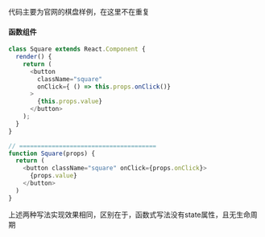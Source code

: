 代码主要为官网的棋盘样例，在这里不在重复

#### 函数组件

```javascript
class Square extends React.Component {
  render() {
    return (
      <button
        className="square"
        onClick={ () => this.props.onClick()}
      >
        {this.props.value}
      </button>
    );
  }
}

// ======================================
function Square(props) {
  return (
    <button className="square" onClick={props.onClick}>
      {props.value}
    </button>
  )
}
```

上述两种写法实现效果相同，区别在于，函数式写法没有state属性，且无生命周期